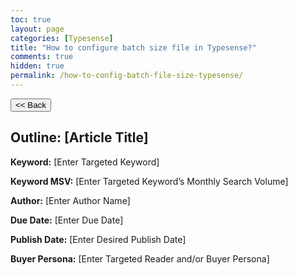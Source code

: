 ```yaml
---
toc: true
layout: page
categories: [Typesense]
title: "How to configure batch size file in Typesense?"
comments: true
hidden: true
permalink: /how-to-config-batch-file-size-typesense/
---
```


<button class="back-button" onclick="window.history.back()"><< Back</button>

## Outline: [Article Title]

**Keyword:** [Enter Targeted Keyword]

**Keyword MSV:** [Enter Targeted Keyword’s Monthly Search Volume]

**Author:** [Enter Author Name]

**Due Date:** [Enter Due Date]

**Publish Date:** [Enter Desired Publish Date]

**Buyer Persona:** [Enter Targeted Reader and/or Buyer Persona]

<br>
